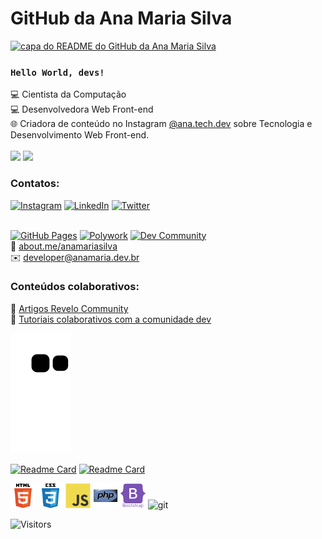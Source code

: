 # GitHub da Ana Maria Silva

<a href="https://github.com/anamariasilva"><img src="https://www.anamaria.dev.br/capa_github_anamaria.png" alt="capa do README do GitHub da Ana Maria Silva" title="README do GitHub da Ana Maria Silva"></a>

### <code>Hello World, devs!</code>

💻 Cientista da Computação<br>
💻 Desenvolvedora Web Front-end<br>
🌐 Criadora de conteúdo no Instagram <a href="https://www.instagram.com/ana.tech.dev/">@ana.tech.dev</a> sobre Tecnologia e Desenvolvimento Web Front-end.
<br><br>
<a href="https://www.anamariasilva.com.br"><img src="https://img.shields.io/static/v1?label=Site&message=www.anamariasilva.com.br&logo=website&logoColor=white&color=blue&style=plastic"/></a>
<a href="https://www.anamaria.dev.br"><img src="https://img.shields.io/static/v1?label=Site&message=www.anamaria.dev.br&logo=website&logoColor=white&color=blue&style=plastic"/></a> 

### Contatos:

<a href="https://www.instagram.com/ana.tech.dev/"><img alt="Instagram" src="https://img.shields.io/badge/ana.tech.dev-%23E4405F.svg?style=plastic&logo=Instagram&logoColor=white&color=blue"/></a> <a href="https://www.linkedin.com/in/anamariasilva"><img alt="LinkedIn" src="https://img.shields.io/badge/anamariasilva-%23E4405F.svg?style=plastic&logo=linkedin&logoColor=white&color=blue"/></a> <a href="https://twitter.com/_anamariasilva_"><img alt="Twitter" src="https://img.shields.io/badge/Twitter-%23E4405F.svg?style=plastic&logo=Twitter&logoColor=white&color=blue"/></a> 

<br>
<a href="https://anamariasilva.github.io/"><img alt="GitHub Pages" src="https://img.shields.io/badge/GitHub Pages-%23E4405F.svg?style=plastic&logo=GitHub&logoColor=white&color=black"/></a> 
 <a href="https://www.polywork.com/anamariasilva"><img alt="Polywork" src="https://img.shields.io/badge/polywork.com/anamariasilva-%23E4405F.svg?style=plastic&logo=Polywork&logoColor=white&color=black"/></a> <a href="https://dev.to/anamaria"><img alt="Dev Community" src="https://img.shields.io/badge/dev.to/anamaria-%23E4405F.svg?style=plastic&logo=dev.to&logoColor=white&color=black"/></a>  
<br>
💬 <a href="https://about.me/anamariasilva">about.me/anamariasilva</a><br>
✉️ <a href="mailto:developer@anamaria.dev.br">developer@anamaria.dev.br</a>

### Conteúdos colaborativos:

📝 [Artigos Revelo Community](https://community.revelo.io/author/ana/) <br>
📝 [Tutoriais colaborativos com a comunidade dev](https://www.anamaria.dev.br/artigos/artigos.html) <br>

![Snake animation](https://github.com/anamariasilva/anamariasilva/blob/output/github-contribution-grid-snake.svg)

[![Readme Card](https://github-readme-stats.vercel.app/api/pin/?username=anamariasilva&repo=anamariasilva)](https://github.com/anamariasilva/anamariasilva) [![Readme Card](https://github-readme-stats.vercel.app/api/pin/?username=anamariasilva&repo=anamariasilva.github.io)](https://github.com/anamariasilva/anamariasilva.github.io)

<img src="https://raw.githubusercontent.com/devicons/devicon/master/icons/html5/html5-original-wordmark.svg" alt="html5" width="40" height="40"/> <img src="https://raw.githubusercontent.com/devicons/devicon/master/icons/css3/css3-original-wordmark.svg" alt="css3" width="40" height="40"/> <img src="https://raw.githubusercontent.com/devicons/devicon/master/icons/javascript/javascript-original.svg" alt="javascript" width="40" height="40"/> <img src="https://raw.githubusercontent.com/devicons/devicon/master/icons/php/php-original.svg" alt="php" width="40" height="40"/> <img src="https://raw.githubusercontent.com/devicons/devicon/master/icons/bootstrap/bootstrap-plain-wordmark.svg" alt="bootstrap" width="40" height="40"/> <img src="https://www.vectorlogo.zone/logos/git-scm/git-scm-icon.svg" alt="git" width="40" height="40"/>


![Visitors](https://api.visitorbadge.io/api/visitors?path=anamariasilva&label=visualizações&labelColor=%23002857&countColor=%23000000&style=plastic)

<!--
**anamariasilva/anamariasilva** is a ✨ _special_ ✨ repository because its `README.md` (this file) appears on your GitHub profile.
Vi
Here are some ideas to get you started:

- 🔭 I’m currently working on ...
- 🌱 I’m currently learning ...
- 👯 I’m looking to collaborate on ...
- 🤔 I’m looking for help with ...
- 💬 Ask me about ...
- 📫 How to reach me: ...
- 😄 Pronouns: ...
- ⚡ Fun fact: ...
-->
